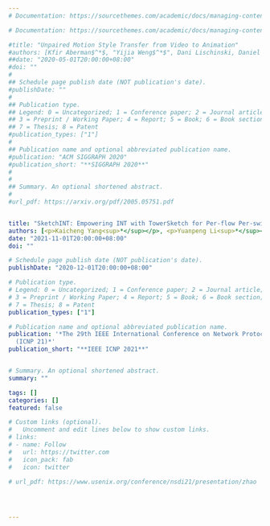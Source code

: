 ```yaml
---
# Documentation: https://sourcethemes.com/academic/docs/managing-content/

# Documentation: https://sourcethemes.com/academic/docs/managing-content/

#title: "Unpaired Motion Style Transfer from Video to Animation"
#authors: [Kfir Aberman$^*$, "Yijia Weng$^*$", Dani Lischinski, Daniel Cohen-Or, Baoquan Chen]
##date: "2020-05-01T20:00:00+08:00"
#doi: ""
#
## Schedule page publish date (NOT publication's date).
#publishDate: ""
#
## Publication type.
## Legend: 0 = Uncategorized; 1 = Conference paper; 2 = Journal article;
## 3 = Preprint / Working Paper; 4 = Report; 5 = Book; 6 = Book section;
## 7 = Thesis; 8 = Patent
#publication_types: ["1"]
#
## Publication name and optional abbreviated publication name.
#publication: "ACM SIGGRAPH 2020"
#publication_short: "**SIGGRAPH 2020**"
#
#
## Summary. An optional shortened abstract.
#
#url_pdf: https://arxiv.org/pdf/2005.05751.pdf


title: "SketchINT: Empowering INT with TowerSketch for Per-flow Per-switch Measurement"
authors: [<p>Kaicheng Yang<sup>*</sup></p>, <p>Yuanpeng Li<sup>*</sup></p>, <b>Zirui Liu<sup>*</sup></b>, <p>Tong Yang</p>, <p>Yu Zhou</p>, <p>Jintao He</p>, <p>JingAn Xue</p>, <p>Tong Zhao</p>, <p>Zhengyi Jia</p>, <p>Yongqiang Yang</p>, <p><i>(* equal contribution)</i></p>]
date: "2021-11-01T20:00:00+08:00"
doi: ""

# Schedule page publish date (NOT publication's date).
publishDate: "2020-12-01T20:00:00+08:00"

# Publication type.
# Legend: 0 = Uncategorized; 1 = Conference paper; 2 = Journal article;
# 3 = Preprint / Working Paper; 4 = Report; 5 = Book; 6 = Book section;
# 7 = Thesis; 8 = Patent
publication_types: ["1"]

# Publication name and optional abbreviated publication name.
publication: '*The 29th IEEE International Conference on Network Protocols
  (ICNP 21)*'
publication_short: "**IEEE ICNP 2021**"


# Summary. An optional shortened abstract.
summary: ""

tags: []
categories: []
featured: false

# Custom links (optional).
#   Uncomment and edit lines below to show custom links.
# links:
# - name: Follow
#   url: https://twitter.com
#   icon_pack: fab
#   icon: twitter

# url_pdf: https://www.usenix.org/conference/nsdi21/presentation/zhao




---
```

